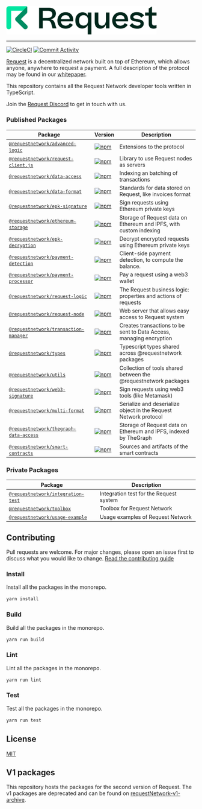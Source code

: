 <img src="https://raw.githubusercontent.com/RequestNetwork/Request/master/Hubs/Request%20Logos/OnLight/png/Request_onlight_reg_green.png" width="400px" >

---

[![CircleCI](https://img.shields.io/circleci/project/github/RequestNetwork/requestNetwork/master.svg)](https://circleci.com/gh/RequestNetwork/requestNetwork)
[![Commit Activity](https://img.shields.io/github/commit-activity/m/RequestNetwork/requestNetwork.svg?color=green)](https://github.com/RequestNetwork/requestNetwork/pulse/monthly)

[Request][website-url] is a decentralized network built on top of Ethereum, which allows anyone, anywhere to request a payment. A full description of the protocol may be found in our [whitepaper][whitepaper-url].

This repository contains all the Request Network developer tools written in TypeScript.

Join the [Request Discord][request-discord-url] to get in touch with us.

[website-url]: https://request.network
[whitepaper-url]: https://request.network/assets/pdf/request_whitepaper.pdf
[request-discord-url]: https://request.network/discord

### Published Packages

| Package                                                                  | Version                                                                                                                                             | Description                                                         |
| ------------------------------------------------------------------------ | --------------------------------------------------------------------------------------------------------------------------------------------------- | ------------------------------------------------------------------- |
| [`@requestnetwork/advanced-logic`](/packages/advanced-logic)             | [![npm](https://img.shields.io/npm/v/@requestnetwork/advanced-logic.svg)](https://www.npmjs.com/package/@requestnetwork/advanced-logic)             | Extensions to the protocol                                          |
| [`@requestnetwork/request-client.js`](/packages/request-client.js)       | [![npm](https://img.shields.io/npm/v/@requestnetwork/request-client.js.svg)](https://www.npmjs.com/package/@requestnetwork/request-client.js)       | Library to use Request nodes as servers                             |
| [`@requestnetwork/data-access`](/packages/data-access)                   | [![npm](https://img.shields.io/npm/v/@requestnetwork/data-access.svg)](https://www.npmjs.com/package/@requestnetwork/data-access)                   | Indexing an batching of transactions                                |
| [`@requestnetwork/data-format`](/packages/data-format)                   | [![npm](https://img.shields.io/npm/v/@requestnetwork/data-format.svg)](https://www.npmjs.com/package/@requestnetwork/data-format)                   | Standards for data stored on Request, like invoices format          |
| [`@requestnetwork/epk-signature`](/packages/epk-signature)               | [![npm](https://img.shields.io/npm/v/@requestnetwork/epk-signature.svg)](https://www.npmjs.com/package/@requestnetwork/epk-signature)               | Sign requests using Ethereum private keys                           |
| [`@requestnetwork/ethereum-storage`](/packages/ethereum-storage)         | [![npm](https://img.shields.io/npm/v/@requestnetwork/ethereum-storage.svg)](https://www.npmjs.com/package/@requestnetwork/ethereum-storage)         | Storage of Request data on Ethereum and IPFS, with custom indexing  |
| [`@requestnetwork/epk-decryption`](/packages/epk-decryption)             | [![npm](https://img.shields.io/npm/v/@requestnetwork/epk-decryption.svg)](https://www.npmjs.com/package/@requestnetwork/epk-decryption)             | Decrypt encrypted requests using Ethereum private keys              |
| [`@requestnetwork/payment-detection`](/packages/payment-detection)       | [![npm](https://img.shields.io/npm/v/@requestnetwork/payment-detection.svg)](https://www.npmjs.com/package/@requestnetwork/payment-detection)       | Client-side payment detection, to compute the balance.              |
| [`@requestnetwork/payment-processor`](/packages/payment-processor)       | [![npm](https://img.shields.io/npm/v/@requestnetwork/payment-processor.svg)](https://www.npmjs.com/package/@requestnetwork/payment-processor)       | Pay a request using a web3 wallet                                   |
| [`@requestnetwork/request-logic`](/packages/request-logic)               | [![npm](https://img.shields.io/npm/v/@requestnetwork/request-logic.svg)](https://www.npmjs.com/package/@requestnetwork/request-logic)               | The Request business logic: properties and actions of requests      |
| [`@requestnetwork/request-node`](/packages/request-node)                 | [![npm](https://img.shields.io/npm/v/@requestnetwork/request-node.svg)](https://www.npmjs.com/package/@requestnetwork/request-node)                 | Web server that allows easy access to Request system                |
| [`@requestnetwork/transaction-manager`](/packages/transaction-manager)   | [![npm](https://img.shields.io/npm/v/@requestnetwork/transaction-manager.svg)](https://www.npmjs.com/package/@requestnetwork/transaction-manager)   | Creates transactions to be sent to Data Access, managing encryption |
| [`@requestnetwork/types`](/packages/types)                               | [![npm](https://img.shields.io/npm/v/@requestnetwork/types.svg)](https://www.npmjs.com/package/@requestnetwork/types)                               | Typescript types shared across @requestnetwork packages             |
| [`@requestnetwork/utils`](/packages/utils)                               | [![npm](https://img.shields.io/npm/v/@requestnetwork/utils.svg)](https://www.npmjs.com/package/@requestnetwork/utils)                               | Collection of tools shared between the @requestnetwork packages     |
| [`@requestnetwork/web3-signature`](/packages/web3-signature)             | [![npm](https://img.shields.io/npm/v/@requestnetwork/web3-signature.svg)](https://www.npmjs.com/package/@requestnetwork/web3-signature)             | Sign requests using web3 tools (like Metamask)                      |
| [`@requestnetwork/multi-format`](/packages/multi-format)                 | [![npm](https://img.shields.io/npm/v/@requestnetwork/multi-format.svg)](https://www.npmjs.com/package/@requestnetwork/multi-format)                 | Serialize and deserialize object in the Request Network protocol    |
| [`@requestnetwork/thegraph-data-access`](/packages/thegraph-data-access) | [![npm](https://img.shields.io/npm/v/@requestnetwork/thegraph-data-access.svg)](https://www.npmjs.com/package/@requestnetwork/thegraph-data-access) | Storage of Request data on Ethereum and IPFS, indexed by TheGraph   |
| [`@requestnetwork/smart-contracts`](/packages/smart-contracts)           | [![npm](https://img.shields.io/npm/v/@requestnetwork/smart-contracts.svg)](https://www.npmjs.com/package/@requestnetwork/smart-contracts)           | Sources and artifacts of the smart contracts                        |

### Private Packages

| Package                                                          | Description                             |
| ---------------------------------------------------------------- | --------------------------------------- |
| [`@requestnetwork/integration-test`](/packages/integration-test) | Integration test for the Request system |
| [`@requestnetwork/toolbox`](/packages/toolbox)                   | Toolbox for Request Network             |
| [`@requestnetwork/usage-example`](/packages/usage-example)       | Usage examples of Request Network       |

## Contributing

Pull requests are welcome. For major changes, please open an issue first to discuss what you would like to change.
[Read the contributing guide](https://github.com/RequestNetwork/requestNetwork/blob/master/CONTRIBUTING.md)

### Install

Install all the packages in the monorepo.

```bash
yarn install
```

### Build

Build all the packages in the monorepo.

```bash
yarn run build
```

### Lint

Lint all the packages in the monorepo.

```bash
yarn run lint
```

### Test

Test all the packages in the monorepo.

```bash
yarn run test
```

## License

[MIT](https://github.com/RequestNetwork/requestNetwork/blob/master/LICENSE)

## V1 packages

This repository hosts the packages for the second version of Request. The v1 packages are deprecated and can be found on [requestNetwork-v1-archive](https://github.com/RequestNetwork/requestNetwork-v1-archive).
